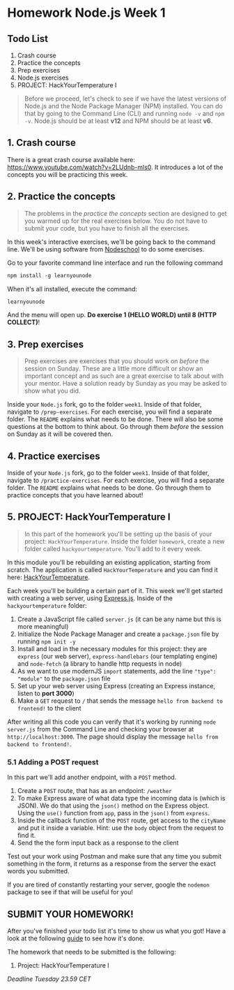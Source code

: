 # Homework Node.js Week 1

## Todo List

1. Crash course
2. Practice the concepts
3. Prep exercises
4. Node.js exercises
5. PROJECT: HackYourTemperature I

> Before we proceed, let's check to see if we have the latest versions of Node.js and the Node Package Manager (NPM) installed. You can do that by going to the Command Line (CLI) and running `node -v` and `npm -v`. Node.js should be at least **v12** and NPM should be at least **v6**.

## **1. Crash course**

There is a great crash course available here: https://www.youtube.com/watch?v=2LUdnb-mls0. It introduces a lot of the concepts you will be practicing this week.

## **2. Practice the concepts**

> The problems in the _practice the concepts_ section are designed to get you warmed up for the real exercises below. You do not have to submit your code, but you have to finish all the exercises.

In this week's interactive exercises, we'll be going back to the command line. We'll be using software from [Nodeschool](https://nodeschool.io/) to do some exercises.

Go to your favorite command line interface and run the following command

```md
npm install -g learnyounode
```

When it's all installed, execute the command:

```md
learnyounode
```

And the menu will open up. **Do exercise 1 (HELLO WORLD) until 8 (HTTP COLLECT)**!

## **3. Prep exercises**

> Prep exercises are exercises that you should work on _before_ the session on Sunday. These are a little more difficult or show an important concept and as such are a great exercise to talk about with your mentor. Have a solution ready by Sunday as you may be asked to show what you did.

Inside your `Node.js` fork, go to the folder `week1`. Inside of that folder, navigate to `/prep-exercises`. For each exercise, you will find a separate folder. The `README` explains what needs to be done. There will also be some questions at the bottom to think about. Go through them _before_ the session on Sunday as it will be covered then.

## **4. Practice exercises**

Inside of your `Node.js` fork, go to the folder `week1`. Inside of that folder, navigate to `/practice-exercises`. For each exercise, you will find a separate folder. The `README` explains what needs to be done. Go through them to practice concepts that you have learned about!

## **5. PROJECT: HackYourTemperature I**

> In this part of the homework you'll be setting up the basis of your project: `HackYourTemperature`. Inside the folder `homework`, create a new folder called `hackyourtemperature`. You'll add to it every week.

In this module you'll be rebuilding an existing application, starting from scratch. The application is called `HackYourTemperature` and you can find it here: [HackYourTemperature](https://hackyourtemperature.herokuapp.com/).

Each week you'll be building a certain part of it. This week we'll get started with creating a web server, using [Express.js](https://expressjs.com/). Inside of the `hackyourtemperature` folder:

1. Create a JavaScript file called `server.js` (it can be any name but this is more meaningful)
2. Initialize the Node Package Manager and create a `package.json` file by running `npm init -y`
3. Install and load in the necessary modules for this project: they are `express` (our web server), `express-handlebars` (our templating engine) and `node-fetch` (a library to handle http requests in node)
4. As we want to use modernJS `import` statements, add the line `"type": "module"` to the `package.json` file
5. Set up your web server using Express (creating an Express instance, listen to **port 3000**)
6. Make a `GET` request to `/` that sends the message `hello from backend to frontend!` to the client

After writing all this code you can verify that it's working by running `node server.js` from the Command Line and checking your browser at `http://localhost:3000`. The page should display the message `hello from backend to frontend!`.

### 5.1 Adding a POST request

In this part we'll add another endpoint, with a `POST` method.

1. Create a `POST` route, that has as an endpoint: `/weather`
2. To make Express aware of what data type the incoming data is (which is JSON). We do that using the `json()` method on the Express object. Using the `use()` function from `app`, pass in the `json()` from `express`.
3. Inside the callback function of the `POST` route, get access to the `cityName` and put it inside a variable. Hint: use the `body` object from the request to find it.
4. Send the the form input back as a response to the client

Test out your work using Postman and make sure that any time you submit something in the form, it returns as a response from the server the exact words you submitted.

If you are tired of constantly restarting your server, google the `nodemon` package to see if that will be useful for you!

## **SUBMIT YOUR HOMEWORK!**

After you've finished your todo list it's time to show us what you got! Have a look at the following [guide](../hand-in-homework-guide.md) to see how it's done.

The homework that needs to be submitted is the following:

1. Project: HackYourTemperature I

_Deadline Tuesday 23.59 CET_
